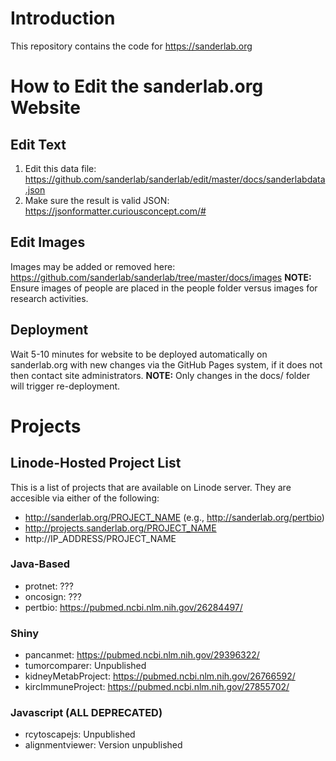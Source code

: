 # Introduction

This repository contains the code for https://sanderlab.org 

# How to Edit the sanderlab.org Website 

## Edit Text
1. Edit this data file: https://github.com/sanderlab/sanderlab/edit/master/docs/sanderlabdata.json
2. Make sure the result is valid JSON: https://jsonformatter.curiousconcept.com/#

## Edit Images
Images may be added or removed here: https://github.com/sanderlab/sanderlab/tree/master/docs/images **NOTE:** Ensure images of people are placed in the people folder versus images for research activities. 

## Deployment
Wait 5-10 minutes for website to be deployed automatically on sanderlab.org with new changes via the GitHub Pages system, if it does not then contact site administrators. **NOTE:** Only changes in the docs/ folder will trigger re-deployment.

# Projects 
## Linode-Hosted Project List 
This is a list of projects that are available on Linode server. They are accesible via either of the following: 

* http://sanderlab.org/PROJECT_NAME (e.g., http://sanderlab.org/pertbio)
* http://projects.sanderlab.org/PROJECT_NAME
* http://IP_ADDRESS/PROJECT_NAME 

### Java-Based
* protnet: ???
* oncosign: ???
* pertbio: https://pubmed.ncbi.nlm.nih.gov/26284497/

### Shiny
* pancanmet: https://pubmed.ncbi.nlm.nih.gov/29396322/
* tumorcomparer: Unpublished
* kidneyMetabProject: https://pubmed.ncbi.nlm.nih.gov/26766592/
* kircImmuneProject: https://pubmed.ncbi.nlm.nih.gov/27855702/

### Javascript (ALL DEPRECATED)
* rcytoscapejs: Unpublished
* alignmentviewer: Version unpublished
